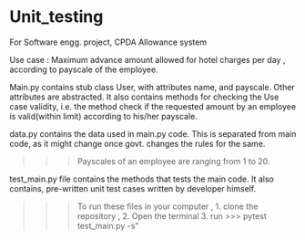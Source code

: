 # Unit_testing
For Software engg. project, CPDA Allowance system

Use case : Maximum advance amount allowed for hotel charges per day , according to payscale of the employee.

Main.py contains stub class User, with attributes name, and payscale.
Other attributes are abstracted.
It also contains methods for checking the Use case validity, i.e. the method check if the requested amount by an employee is valid(within limit) according to his/her payscale.

data.py contains the data used in main.py code. 
This is separated from main code, as it might change once govt. changes the rules for the same.

>>>Payscales of an employee are ranging from 1 to 20.

test_main.py file contains the methods that tests the main code.
It also contains, pre-written unit test cases written by developer himself.

>>>To run these files in your computer , 
    1. clone the repository ,
    2. Open the terminal
    3. run >>> pytest test_main.py -s"

